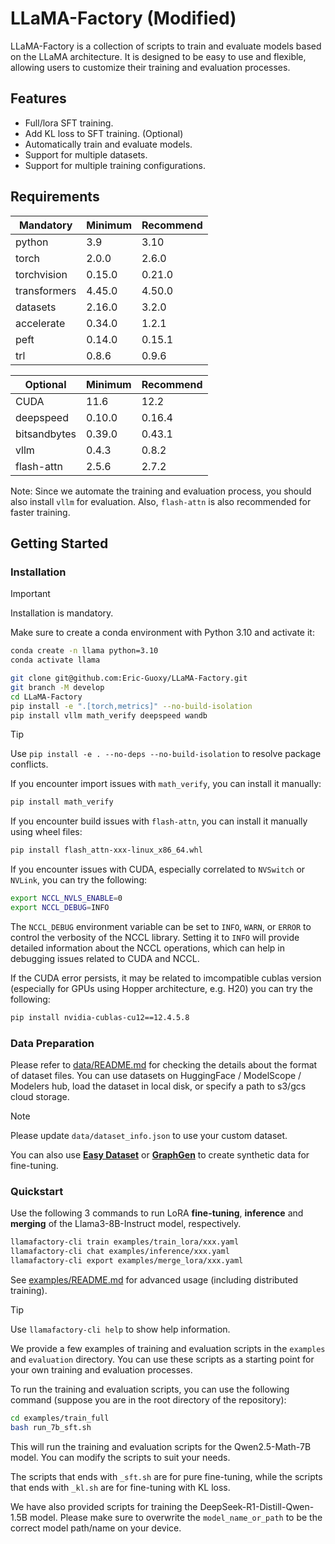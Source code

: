 # LLaMA-Factory (Modified)

LLaMA-Factory is a collection of scripts to train and evaluate models based on the LLaMA architecture. It is designed to be easy to use and flexible, allowing users to customize their training and evaluation processes.

## Features
- Full/lora SFT training.
- Add KL loss to SFT training. (Optional)
- Automatically train and evaluate models.
- Support for multiple datasets.
- Support for multiple training configurations.

## Requirements
| Mandatory    | Minimum | Recommend |
| ------------ | ------- | --------- |
| python       | 3.9     | 3.10      |
| torch        | 2.0.0   | 2.6.0     |
| torchvision  | 0.15.0  | 0.21.0    |
| transformers | 4.45.0  | 4.50.0    |
| datasets     | 2.16.0  | 3.2.0     |
| accelerate   | 0.34.0  | 1.2.1     |
| peft         | 0.14.0  | 0.15.1    |
| trl          | 0.8.6   | 0.9.6     |

| Optional     | Minimum | Recommend |
| ------------ | ------- | --------- |
| CUDA         | 11.6    | 12.2      |
| deepspeed    | 0.10.0  | 0.16.4    |
| bitsandbytes | 0.39.0  | 0.43.1    |
| vllm         | 0.4.3   | 0.8.2     |
| flash-attn   | 2.5.6   | 2.7.2     |

Note: Since we automate the training and evaluation process, you should also install `vllm` for evaluation. Also, `flash-attn` is also recommended for faster training.

## Getting Started

### Installation

> [!IMPORTANT]
> Installation is mandatory.

Make sure to create a conda environment with Python 3.10 and activate it:

```bash
conda create -n llama python=3.10
conda activate llama
```

```bash
git clone git@github.com:Eric-Guoxy/LLaMA-Factory.git
git branch -M develop
cd LLaMA-Factory
pip install -e ".[torch,metrics]" --no-build-isolation
pip install vllm math_verify deepspeed wandb
```

> [!TIP]
> Use `pip install -e . --no-deps --no-build-isolation` to resolve package conflicts.

If you encounter import issues with `math_verify`, you can install it manually:

```bash
pip install math_verify
```

If you encounter build issues with `flash-attn`, you can install it manually using wheel files:

```bash
pip install flash_attn-xxx-linux_x86_64.whl
```

If you encounter issues with CUDA, especially correlated to `NVSwitch` or `NVLink`, you can try the following:

```bash
export NCCL_NVLS_ENABLE=0
export NCCL_DEBUG=INFO
```

The `NCCL_DEBUG` environment variable can be set to `INFO`, `WARN`, or `ERROR` to control the verbosity of the NCCL library. Setting it to `INFO` will provide detailed information about the NCCL operations, which can help in debugging issues related to CUDA and NCCL.

If the CUDA error persists, it may be related to imcompatible cublas version (especially for GPUs using Hopper architecture, e.g. H20) you can try the following:

```bash
pip install nvidia-cublas-cu12==12.4.5.8
```

### Data Preparation

Please refer to [data/README.md](data/README.md) for checking the details about the format of dataset files. You can use datasets on HuggingFace / ModelScope / Modelers hub, load the dataset in local disk, or specify a path to s3/gcs cloud storage.

> [!NOTE]
> Please update `data/dataset_info.json` to use your custom dataset.

You can also use **[Easy Dataset](https://github.com/ConardLi/easy-dataset)** or **[GraphGen](https://github.com/open-sciencelab/GraphGen)** to create synthetic data for fine-tuning.

### Quickstart

Use the following 3 commands to run LoRA **fine-tuning**, **inference** and **merging** of the Llama3-8B-Instruct model, respectively.

```bash
llamafactory-cli train examples/train_lora/xxx.yaml
llamafactory-cli chat examples/inference/xxx.yaml
llamafactory-cli export examples/merge_lora/xxx.yaml
```

See [examples/README.md](examples/README.md) for advanced usage (including distributed training).

> [!TIP]
> Use `llamafactory-cli help` to show help information.

We provide a few examples of training and evaluation scripts in the `examples`  and `evaluation` directory. You can use these scripts as a starting point for your own training and evaluation processes.

To run the training and evaluation scripts, you can use the following command (suppose you are in the root directory of the repository):

```bash
cd examples/train_full
bash run_7b_sft.sh
```
This will run the training and evaluation scripts for the Qwen2.5-Math-7B model. You can modify the scripts to suit your needs.

The scripts that ends with `_sft.sh` are for pure fine-tuning, while the scripts that ends with `_kl.sh` are for fine-tuning with KL loss.

We have also provided scripts for training the DeepSeek-R1-Distill-Qwen-1.5B model. Please make sure to overwrite the `model_name_or_path` to be the correct model path/name on your device.

